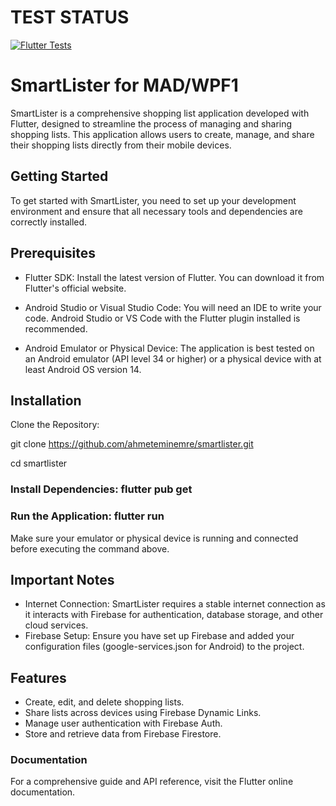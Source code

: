 # TEST STATUS

[![Flutter Tests](https://github.com/AhmetEminEmre/SmartLister/actions/workflows/flutter_test.yml/badge.svg)](https://github.com/AhmetEminEmre/SmartLister/actions/workflows/flutter_test.yml)

# SmartLister for MAD/WPF1
SmartLister is a comprehensive shopping list application developed with Flutter, designed to streamline the process of managing and sharing shopping lists. This application allows users to create, manage, and share their shopping lists directly from their mobile devices.

## Getting Started
To get started with SmartLister, you need to set up your development environment and ensure that all necessary tools and dependencies are correctly installed.

## Prerequisites
* Flutter SDK: Install the latest version of Flutter. You can download it from Flutter's official website.

* Android Studio or Visual Studio Code: You will need an IDE to write your code. Android Studio or VS Code with the Flutter plugin installed is recommended.

* Android Emulator or Physical Device: The application is best tested on an Android emulator (API level 34 or higher) or a physical device with at least Android OS version 14.

## Installation
Clone the Repository:

git clone https://github.com/ahmeteminemre/smartlister.git

cd smartlister

### Install Dependencies: flutter pub get

### Run the Application: flutter run

Make sure your emulator or physical device is running and connected before executing the command above.

## Important Notes
* Internet Connection: SmartLister requires a stable internet connection as it interacts with Firebase for authentication, database storage, and other cloud services.
* Firebase Setup: Ensure you have set up Firebase and added your configuration files (google-services.json for Android) to the project.

## Features
* Create, edit, and delete shopping lists.
* Share lists across devices using Firebase Dynamic Links.
* Manage user authentication with Firebase Auth.
* Store and retrieve data from Firebase Firestore.

### Documentation
For a comprehensive guide and API reference, visit the Flutter online documentation.

